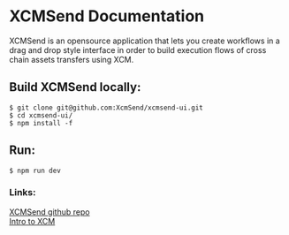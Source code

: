 # XCMSend Documentation

XCMSend is an opensource application that lets you create workflows in a drag and drop style interface in order to build execution flows of cross chain assets transfers using XCM.  

## Build XCMSend locally:  
```shell
$ git clone git@github.com:XcmSend/xcmsend-ui.git  
$ cd xcmsend-ui/
$ npm install -f
```

## Run:  
```shell
$ npm run dev
```

### Links:  
[XCMSend github repo](https://github.com/XcmSend/xcmsend-ui)   
[Intro to XCM](https://wiki.polkadot.network/docs/learn-xcm)   
